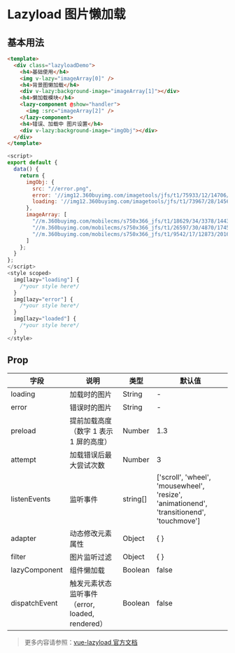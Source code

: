 # Lazyload 图片懒加载

## 基本用法
``` html
<template>
  <div class="lazyloadDemo">
    <h4>基础使用</h4>
    <img v-lazy="imageArray[0]" />
    <h4>背景图懒加载</h4>
    <div v-lazy:background-image="imageArray[1]"></div>
    <h4>懒加载模块</h4>
    <lazy-component @show="handler">
      <img :src="imageArray[2]" />
    </lazy-component>
    <h4>错误、加载中 图片设置</h4>
    <div v-lazy:background-image="imgObj"></div>
  </div>
</template>
```
``` javascript
<script>
export default {
  data() {
    return {
      imgObj: {
        src: "//error.png",
        error: '//img12.360buyimg.com/imagetools/jfs/t1/75933/12/14706/2086/5dc142e4E62f88e83/2d68d4d25d87faa4.png',
        loading: '//img12.360buyimg.com/imagetools/jfs/t1/73967/28/14561/916/5dc142e4E0666555b/bf33454553c6035e.png'
      },
      imageArray: [
        "//m.360buyimg.com/mobilecms/s750x366_jfs/t1/18629/34/3378/144318/5c263f64Ef0e2bff0/0d650e0aa2e852ee.jpg",
        "//m.360buyimg.com/mobilecms/s750x366_jfs/t1/26597/30/4870/174583/5c35c5d2Ed55eedc6/50e27870c25e7a82.png",
        "//m.360buyimg.com/mobilecms/s750x366_jfs/t1/9542/17/12873/201687/5c3c4362Ea9eb757d/60026b40a9d60d85.jpg"
      ]
    };
  }
};
</script>
<style scoped>
  img[lazy="loading"] {
    /*your style here*/
  }
  img[lazy="error"] {
    /*your style here*/
  }
  img[lazy="loaded"] {
    /*your style here*/
  }
</style>
```



## Prop

| 字段 | 说明 | 类型 | 默认值
|----- | ----- | ----- | ----- 
| loading | 加载时的图片 | String | -
| error | 错误时的图片 | String | -
| preload | 提前加载高度（数字 1 表示 1 屏的高度） | Number | 1.3
| attempt | 加载错误后最大尝试次数 | Number | 3
| listenEvents | 监听事件 | string[] | ['scroll', 'wheel', 'mousewheel', 'resize', 'animationend', 'transitionend', 'touchmove']
| adapter | 动态修改元素属性 | Object | { }
| filter | 图片监听过滤 | Object | { }
| lazyComponent | 组件懒加载 | Boolean | false
| dispatchEvent | 触发元素状态监听事件（error, loaded, rendered） | Boolean | false
> 更多内容请参照：[vue-lazyload 官方文档](https://github.com/hilongjw/vue-lazyload)